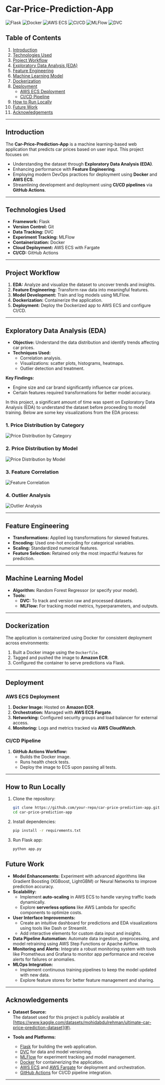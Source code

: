 # Car-Price-Prediction-App

![Flask](https://img.shields.io/badge/Framework-Flask-blue)
![Docker](https://img.shields.io/badge/Containerization-Docker-blue)
![AWS ECS](https://img.shields.io/badge/Deployment-AWS--ECS-orange)
![CI/CD](https://img.shields.io/badge/CI/CD-GitHub--Actions-green)
![MLFlow](https://img.shields.io/badge/Experiment%20Tracking-MLFlow-blue)
![DVC](https://img.shields.io/badge/Dataset%20Versioning-DVC-black)

## Table of Contents
1. [Introduction](#introduction)
2. [Technologies Used](#technologies-used)
3. [Project Workflow](#project-workflow)
4. [Exploratory Data Analysis (EDA)](#exploratory-data-analysis-eda)
5. [Feature Engineering](#feature-engineering)
6. [Machine Learning Model](#machine-learning-model)
7. [Dockerization](#dockerization)
8. [Deployment](#deployment)
   - [AWS ECS Deployment](#aws-ecs-deployment)
   - [CI/CD Pipeline](#cicd-pipeline)
9. [How to Run Locally](#how-to-run-locally)
10. [Future Work](#future-work)
11. [Acknowledgements](#acknowledgements)

---

## Introduction

The **Car-Price-Prediction-App** is a machine learning-based web application that predicts car prices based on user input. This project focuses on:
- Understanding the dataset through **Exploratory Data Analysis (EDA)**.
- Enhancing performance with **Feature Engineering**.
- Employing modern DevOps practices for deployment using **Docker** and **AWS ECS**.
- Streamlining development and deployment using **CI/CD pipelines** via **GitHub Actions**.

---

## Technologies Used

- **Framework:** Flask
- **Version Control:** Git
- **Data Tracking:** DVC
- **Experiment Tracking:** MLFlow
- **Containerization:** Docker
- **Cloud Deployment:** AWS ECS with Fargate
- **CI/CD:** GitHub Actions

---

## Project Workflow

1. **EDA:** Analyze and visualize the dataset to uncover trends and insights.
2. **Feature Engineering:** Transform raw data into meaningful features.
3. **Model Development:** Train and log models using MLFlow.
4. **Dockerization:** Containerize the application.
5. **Deployment:** Deploy the Dockerized app to AWS ECS and configure CI/CD.

---

## Exploratory Data Analysis (EDA)

- **Objective:** Understand the data distribution and identify trends affecting car prices.
- **Techniques Used:**
  - Correlation analysis.
  - Visualizations: scatter plots, histograms, heatmaps.
  - Outlier detection and treatment.

**Key Findings:**
- Engine size and car brand significantly influence car prices.
- Certain features required transformations for better model accuracy.

In this project, a significant amount of time was spent on Exploratory Data Analysis (EDA) to understand the dataset before proceeding to model training. Below are some key visualizations from the EDA process:

### 1. Price Distribution by Category
![Price Distribution by Category](https://github.com/SushantManglekar/car-price-prediction-system/blob/master/price_dist-category.png)

### 2. Price Distribution by Model
![Price Distribution by Model](https://github.com/SushantManglekar/car-price-prediction-system/blob/master/price_dist_model.png)

### 3. Feature Correlation
![Feature Correlation](https://github.com/SushantManglekar/car-price-prediction-system/blob/master/correlation.png)

### 4. Outlier Analysis
![Outlier Analysis](https://github.com/SushantManglekar/car-price-prediction-system/blob/master/Outlier_analysis.png)

---

## Feature Engineering

- **Transformations:** Applied log transformations for skewed features.
- **Encoding:** Used one-hot encoding for categorical variables.
- **Scaling:** Standardized numerical features.
- **Feature Selection:** Retained only the most impactful features for prediction.

---

## Machine Learning Model

- **Algorithm:** Random Forest Regressor (or specify your model).
- **Tools:**
  - **DVC:** To track and version raw and processed datasets.
  - **MLFlow:** For tracking model metrics, hyperparameters, and outputs.

---

## Dockerization

The application is containerized using Docker for consistent deployment across environments:
1. Built a Docker image using the `Dockerfile`.
2. Tagged and pushed the image to **Amazon ECR**.
3. Configured the container to serve predictions via Flask.

---

## Deployment

### AWS ECS Deployment

1. **Docker Image:** Hosted on **Amazon ECR**.
2. **Orchestration:** Managed with **AWS ECS Fargate**.
3. **Networking:** Configured security groups and load balancer for external access.
4. **Monitoring:** Logs and metrics tracked via **AWS CloudWatch**.

### CI/CD Pipeline

1. **GitHub Actions Workflow:**
   - Builds the Docker image.
   - Runs health check tests.
   - Deploy the image to ECS upon passing all tests.

---

## How to Run Locally

1. Clone the repository:
   ```bash
   git clone https://github.com/your-repo/car-price-prediction-app.git
   cd car-price-prediction-app
   ```
2. Install dependencies:
   ```bash
   pip install -r requirements.txt
3. Run Flask app:
   ```bash
   python app.py

## Future Work

- **Model Enhancements:** Experiment with advanced algorithms like Gradient Boosting (XGBoost, LightGBM) or Neural Networks to improve prediction accuracy.
- **Scalability:** 
  - Implement **auto-scaling** in AWS ECS to handle varying traffic loads dynamically.
  - Explore **serverless options** like AWS Lambda for specific components to optimize costs.
- **User Interface Improvements:** 
  - Create an intuitive dashboard for predictions and EDA visualizations using tools like Dash or Streamlit.
  - Add interactive elements for custom data input and insights.
- **Data Pipeline Automation:** Automate data ingestion, preprocessing, and model retraining using AWS Step Functions or Apache Airflow.
- **Monitoring and Alerts:** Integrate a robust monitoring system with tools like Prometheus and Grafana to monitor app performance and receive alerts for failures or anomalies.
- **MLOps Integration:**
  - Implement continuous training pipelines to keep the model updated with new data.
  - Explore feature stores for better feature management and sharing.

---

## Acknowledgements

- **Dataset Source:**  
  The dataset used for this project is publicly available at [https://www.kaggle.com/datasets/mohidabdulrehman/ultimate-car-price-prediction-dataset](#).  

- **Tools and Platforms:**  
  - [Flask](https://flask.palletsprojects.com/) for building the web application.
  - [DVC](https://dvc.org/) for data and model versioning.
  - [MLFlow](https://mlflow.org/) for experiment tracking and model management.
  - [Docker](https://www.docker.com/) for containerizing the application.
  - [AWS ECS](https://aws.amazon.com/ecs/) and [AWS Fargate](https://aws.amazon.com/fargate/) for deployment and orchestration.
  - [GitHub Actions](https://github.com/features/actions) for CI/CD pipeline integration.
---

